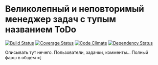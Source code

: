 Великолепный и неповторимый менеджер задач с тупым названием ToDo
====
[![Build Status](https://travis-ci.org/jbmeerkat/todo.png)](https://travis-ci.org/jbmeerkat/todo)
[![Coverage Status](https://coveralls.io/repos/jbmeerkat/todo/badge.png)](https://coveralls.io/r/jbmeerkat/todo)
[![Code Climate](https://codeclimate.com/github/jbmeerkat/todo.png)](https://codeclimate.com/github/jbmeerkat/todo)
[![Dependency Status](https://gemnasium.com/jbmeerkat/todo.png)](https://gemnasium.com/jbmeerkat/todo)

Описывать тут нечего. Пользователи, задачки, комменты... Полный фарш в общем =]
